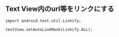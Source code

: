 ## Text View内のurl等をリンクにする

```
import android.text.util.Linkify;

testView.setAutoLinkMask(Linkify.ALL);
```
